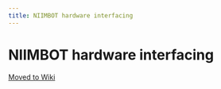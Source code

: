 ```yaml
---
title: NIIMBOT hardware interfacing
---
```


# NIIMBOT hardware interfacing

[Moved to Wiki](https://printers.niim.blue/interfacing/connecting/)

